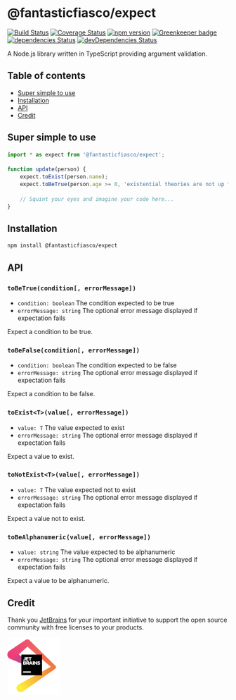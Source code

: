 # @fantasticfiasco/expect

[![Build Status](https://travis-ci.org/FantasticFiasco/expect.svg?branch=master)](https://travis-ci.org/FantasticFiasco/expect)
[![Coverage Status](https://coveralls.io/repos/github/FantasticFiasco/expect/badge.svg)](https://coveralls.io/github/FantasticFiasco/expect)
[![npm version](https://img.shields.io/npm/v/@fantasticfiasco/expect.svg)](https://www.npmjs.com/package/@fantasticfiasco/expect)
[![Greenkeeper badge](https://badges.greenkeeper.io/FantasticFiasco/expect.svg)](https://greenkeeper.io/)
[![dependencies Status](https://david-dm.org/FantasticFiasco/expect/status.svg)](https://david-dm.org/FantasticFiasco/expect)
[![devDependencies Status](https://david-dm.org/FantasticFiasco/expect/dev-status.svg)](https://david-dm.org/FantasticFiasco/expect?type=dev)

A Node.js library written in TypeScript providing argument validation.

## Table of contents

- [Super simple to use](#super-simple-to-use)
- [Installation](#installation)
- [API](#api)
- [Credit](#credit)

## Super simple to use

```javascript
import * as expect from '@fantasticfiasco/expect';

function update(person) {
    expect.toExist(person.name);
    expect.toBeTrue(person.age >= 0, 'existential theories are not up for discussion');

    // Squint your eyes and imagine your code here...
}

```

## Installation

```sh
npm install @fantasticfiasco/expect
```

## API

### `toBeTrue(condition[, errorMessage])`

- `condition: boolean` The condition expected to be true
- `errorMessage: string` The optional error message displayed if expectation fails

Expect a condition to be true.

### `toBeFalse(condition[, errorMessage])`

- `condition: boolean` The condition expected to be false
- `errorMessage: string` The optional error message displayed if expectation fails

Expect a condition to be false.

### `toExist<T>(value[, errorMessage])`

- `value: T` The value expected to exist
- `errorMessage: string` The optional error message displayed if expectation fails

Expect a value to exist.

### `toNotExist<T>(value[, errorMessage])`

- `value: T` The value expected not to exist
- `errorMessage: string` The optional error message displayed if expectation fails

Expect a value not to exist.

### `toBeAlphanumeric(value[, errorMessage])`

- `value: string` The value expected to be alphanumeric
- `errorMessage: string` The optional error message displayed if expectation fails

Expect a value to be alphanumeric.

## Credit

Thank you [JetBrains](https://www.jetbrains.com/) for your important initiative to support the open source community with free licenses to your products.

![JetBrains](./doc/resources/jetbrains.png)
